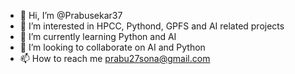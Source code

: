 - 👋 Hi, I’m @Prabusekar37
- 👀 I’m interested in HPCC, Pythond, GPFS and AI related projects 
- 🌱 I’m currently learning Python and AI
- 💞️ I’m looking to collaborate on AI and Python
- 📫 How to reach me prabu27sona@gmail.com

<!---
Prabusekar37/Prabusekar37 is a ✨ special ✨ repository because its `README.md` (this file) appears on your GitHub profile.
You can click the Preview link to take a look at your changes.
--->
